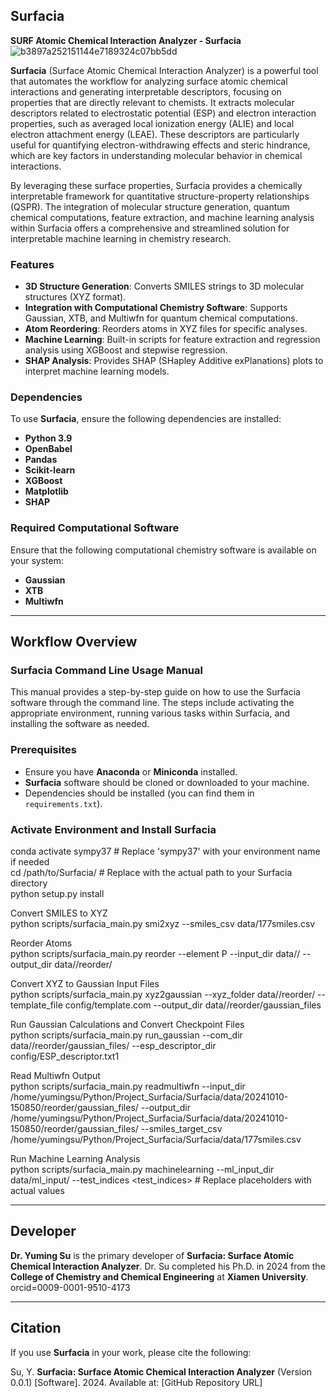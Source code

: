 ## **Surfacia**
**SURF Atomic Chemical Interaction Analyzer - Surfacia**
![b3897a252151144e7189324c07bb5dd](https://github.com/user-attachments/assets/b018d383-4626-494c-86d0-8748a7c35cb4)

**Surfacia** (Surface Atomic Chemical Interaction Analyzer) is a powerful tool that automates the workflow for analyzing surface atomic chemical interactions and generating interpretable descriptors, focusing on properties that are directly relevant to chemists. It extracts molecular descriptors related to electrostatic potential (ESP) and electron interaction properties, such as averaged local ionization energy (ALIE) and local electron attachment energy (LEAE). These descriptors are particularly useful for quantifying electron-withdrawing effects and steric hindrance, which are key factors in understanding molecular behavior in chemical interactions.

By leveraging these surface properties, Surfacia provides a chemically interpretable framework for quantitative structure-property relationships (QSPR). The integration of molecular structure generation, quantum chemical computations, feature extraction, and machine learning analysis within Surfacia offers a comprehensive and streamlined solution for interpretable machine learning in chemistry research.

### **Features**
- **3D Structure Generation**: Converts SMILES strings to 3D molecular structures (XYZ format).
- **Integration with Computational Chemistry Software**: Supports Gaussian, XTB, and Multiwfn for quantum chemical computations.
- **Atom Reordering**: Reorders atoms in XYZ files for specific analyses.
- **Machine Learning**: Built-in scripts for feature extraction and regression analysis using XGBoost and stepwise regression.
- **SHAP Analysis**: Provides SHAP (SHapley Additive exPlanations) plots to interpret machine learning models.

### **Dependencies**
To use **Surfacia**, ensure the following dependencies are installed:

- **Python 3.9**
- **OpenBabel**
- **Pandas**
- **Scikit-learn**
- **XGBoost**
- **Matplotlib**
- **SHAP**

### **Required Computational Software**
Ensure that the following computational chemistry software is available on your system:

- **Gaussian**
- **XTB**
- **Multiwfn**

---

## **Workflow Overview**

### **Surfacia Command Line Usage Manual**

This manual provides a step-by-step guide on how to use the Surfacia software through the command line. The steps include activating the appropriate environment, running various tasks within Surfacia, and installing the software as needed.

### **Prerequisites**
- Ensure you have **Anaconda** or **Miniconda** installed.
- **Surfacia** software should be cloned or downloaded to your machine.
- Dependencies should be installed (you can find them in `requirements.txt`).

### **Activate Environment and Install Surfacia**

conda activate sympy37  # Replace 'sympy37' with your environment name if needed  
cd /path/to/Surfacia/  # Replace with the actual path to your Surfacia directory  
python setup.py install  

Convert SMILES to XYZ  
python scripts/surfacia_main.py smi2xyz --smiles_csv data/177smiles.csv  

Reorder Atoms  
python scripts/surfacia_main.py reorder --element P --input_dir data/<timestamp>/ --output_dir data/<timestamp>/reorder/  

Convert XYZ to Gaussian Input Files  
python scripts/surfacia_main.py xyz2gaussian --xyz_folder data/<timestamp>/reorder/ --template_file config/template.com --output_dir data/<timestamp>/reorder/gaussian_files  

Run Gaussian Calculations and Convert Checkpoint Files  
python scripts/surfacia_main.py run_gaussian --com_dir data/<timestamp>/reorder/gaussian_files/ --esp_descriptor_dir config/ESP_descriptor.txt1  

Read Multiwfn Output  
python scripts/surfacia_main.py readmultiwfn --input_dir /home/yumingsu/Python/Project_Surfacia/Surfacia/data/20241010-150850/reorder/gaussian_files/ --output_dir /home/yumingsu/Python/Project_Surfacia/Surfacia/data/20241010-150850/reorder/gaussian_files/ --smiles_target_csv /home/yumingsu/Python/Project_Surfacia/Surfacia/data/177smiles.csv  

Run Machine Learning Analysis  
python scripts/surfacia_main.py machinelearning --ml_input_dir data/ml_input/ --test_indices <test_indices> # Replace placeholders with actual values  

---

## **Developer**
**Dr. Yuming Su** is the primary developer of **Surfacia: Surface Atomic Chemical Interaction Analyzer**. Dr. Su completed his Ph.D. in 2024 from the **College of Chemistry and Chemical Engineering** at **Xiamen University**.  
orcid=0009-0001-9510-4173

---

## **Citation**
If you use **Surfacia** in your work, please cite the following:

Su, Y. **Surfacia: Surface Atomic Chemical Interaction Analyzer** (Version 0.0.1) [Software]. 2024. Available at: [GitHub Repository URL]
